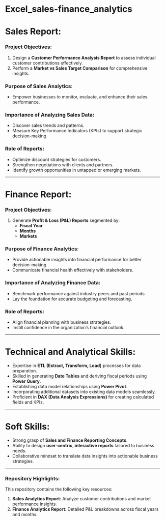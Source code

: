 # Excel_sales-finance_analytics
# Sales Report:

### Project Objectives:
1. Design a **Customer Performance Analysis Report** to assess individual customer contributions effectively.  
2. Perform a **Market vs Sales Target Comparison** for comprehensive insights.  

### Purpose of Sales Analytics:
- Empower businesses to monitor, evaluate, and enhance their sales performance.  

### Importance of Analyzing Sales Data:
- Discover sales trends and patterns.  
- Measure Key Performance Indicators (KPIs) to support strategic decision-making.  

### Role of Reports:
- Optimize discount strategies for customers.  
- Strengthen negotiations with clients and partners.  
- Identify growth opportunities in untapped or emerging markets.

---

# Finance Report:

### Project Objectives:
1. Generate **Profit & Loss (P&L) Reports** segmented by:
   - **Fiscal Year**  
   - **Months**  
   - **Markets**  

### Purpose of Finance Analytics:
- Provide actionable insights into financial performance for better decision-making.  
- Communicate financial health effectively with stakeholders.  

### Importance of Analyzing Finance Data:
- Benchmark performance against industry peers and past periods.  
- Lay the foundation for accurate budgeting and forecasting.  

### Role of Reports:
- Align financial planning with business strategies.  
- Instill confidence in the organization’s financial outlook.  

---

# Technical and Analytical Skills:
- Expertise in **ETL (Extract, Transform, Load)** processes for data preparation.  
- Skilled in generating **Date Tables** and deriving fiscal periods using **Power Query**.  
- Establishing data model relationships using **Power Pivot**.  
- Incorporating additional datasets into existing data models seamlessly.  
- Proficient in **DAX (Data Analysis Expressions)** for creating calculated fields and KPIs.

---

# Soft Skills:
- Strong grasp of **Sales and Finance Reporting Concepts**.  
- Ability to design **user-centric, interactive reports** tailored to business needs.  
- Collaborative mindset to translate data insights into actionable business strategies.  

---

### Repository Highlights:
This repository contains the following key resources:
1. **Sales Analytics Report**: Analyze customer contributions and market performance insights.  
2. **Finance Analytics Report**: Detailed P&L breakdowns across fiscal years and months.
